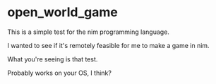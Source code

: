 # open_world_game
 This is a simple test for the nim programming language.

I wanted to see if it's remotely feasible for me to make a game in nim.

What you're seeing is that test.

Probably works on your OS, I think?